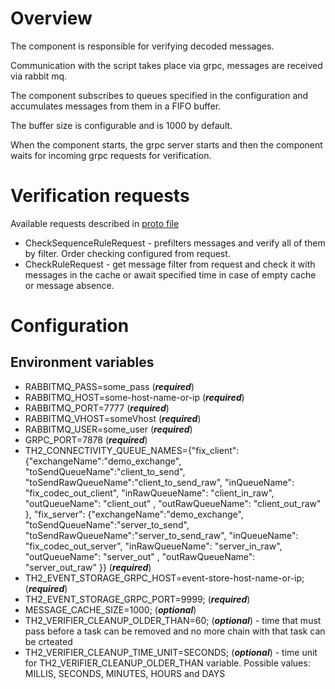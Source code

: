 # Overview

The component is responsible for verifying decoded messages.

Communication with the script takes place via grpc, messages are received via rabbit mq.

The component subscribes to queues specified in the configuration and accumulates messages from them in a FIFO buffer. 

The buffer size is configurable and is 1000 by default.

When the component starts, the grpc server starts and then the component waits for incoming grpc requests for verification.

# Verification requests

Available requests described in [proto file](grpc-verifier/src/main/proto/th2/verifier.proto)

- CheckSequenceRuleRequest - prefilters messages and verify all of them by filter. Order checking configured from request.
- CheckRuleRequest - get message filter from request and check it with messages in the cache or await specified time in case of empty cache or message absence.

# Configuration

## Environment variables
- RABBITMQ_PASS=some_pass (***required***)
- RABBITMQ_HOST=some-host-name-or-ip (***required***)
- RABBITMQ_PORT=7777 (***required***)
- RABBITMQ_VHOST=someVhost (***required***)
- RABBITMQ_USER=some_user (***required***)
- GRPC_PORT=7878 (***required***)
- TH2_CONNECTIVITY_QUEUE_NAMES={"fix_client": {"exchangeName":"demo_exchange", "toSendQueueName":"client_to_send", "toSendRawQueueName":"client_to_send_raw", "inQueueName": "fix_codec_out_client", "inRawQueueName": "client_in_raw", "outQueueName": "client_out" , "outRawQueueName": "client_out_raw"  }, "fix_server": {"exchangeName":"demo_exchange", "toSendQueueName":"server_to_send", "toSendRawQueueName":"server_to_send_raw", "inQueueName": "fix_codec_out_server", "inRawQueueName": "server_in_raw", "outQueueName": "server_out" , "outRawQueueName": "server_out_raw"  }} (***required***)
- TH2_EVENT_STORAGE_GRPC_HOST=event-store-host-name-or-ip; (***required***)
- TH2_EVENT_STORAGE_GRPC_PORT=9999; (***required***)
- MESSAGE_CACHE_SIZE=1000; (***optional***)
- TH2_VERIFIER_CLEANUP_OLDER_THAN=60; (***optional***) - time that must pass before a task can be removed and no more chain with that task can be crteated
- TH2_VERIFIER_CLEANUP_TIME_UNIT=SECONDS; (***optional***) - time unit for TH2_VERIFIER_CLEANUP_OLDER_THAN variable. Possible values: MILLIS, SECONDS, MINUTES, HOURS and DAYS
